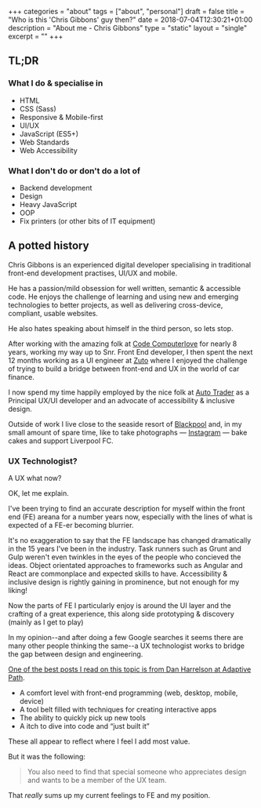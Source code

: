 +++
categories = "about"
tags = ["about", "personal"]
draft = false
title = "Who is this 'Chris Gibbons' guy then?"
date = 2018-07-04T12:30:21+01:00
description = "About me - Chris Gibbons"
type = "static"
layout = "single"
excerpt = ""
+++

## TL;DR
### What I do & specialise in

* HTML
* CSS (Sass)
* Responsive &amp; Mobile-first
* UI/UX
* JavaScript (ES5+)
* Web Standards
* Web Accessibility

### What I don't do or don't do a lot of

* Backend development
* Design
* Heavy JavaScript
* OOP
* Fix printers (or other bits of IT equipment)


## A potted history
Chris Gibbons is an experienced digital developer specialising in traditional front-end development practises, UI/UX and mobile.

He has a passion/mild obsession for well written, semantic &amp; accessible code. He enjoys the challenge of learning and using new and emerging technologies to better projects, as well as delivering cross-device, compliant, usable websites.

He also hates speaking about himself in the third person, so lets stop.

After working with the amazing folk at <a href="https://www.codecomputerlove.com/" rel="noopener">Code Computerlove</a> for nearly 8 years, working my way up to Snr. Front End developer, I then spent the next 12 months working as a UI engineer at <a href="https://www.zuto.com" rel="noopener">Zuto</a> where I enjoyed the challenge of trying to build a bridge between front-end and UX in the world of car finance.

I now spend my time happily employed by the nice folk at <a href="https://www.autotrader.co.uk/" rel="noopener">Auto Trader</a> as a Principal UX/UI developer and an advocate of accessibility &amp; inclusive design.

Outside of work I live close to the seaside resort of <a href="https://en.wikipedia.org/wiki/Blackpool" rel="noopener">Blackpool</a> and, in my small amount of spare time, like to take photographs &mdash; <a href="https://www.instagram.com/_gbbns" rel="noopener">Instagram</a> &mdash; bake cakes and support Liverpool FC.

### UX Technologist?
A UX what now?

OK, let me explain.

I've been trying to find an accurate description for myself within the front end (FE) areana for a number years now, especially with the lines of what is expected of a FE-er becoming blurrier.

It's no exaggeration to say that the FE landscape has changed dramatically in the 15 years I've been in the industry. Task runners such as Grunt and Gulp weren't even twinkles in the eyes of the people who concieved the ideas. Object orientated approaches to frameworks such as Angular and React are commonplace and expected skills to have. Accessibility &amp; inclusive design is rightly gaining in prominence, but not enough for my liking!

Now the parts of FE I particularly enjoy is around the UI layer and the crafting of a great experience, this along side prototyping & discovery (mainly as I get to play)

In my opinion--and after doing a few Google searches it seems there are many other people thinking the same--a UX technologist works to bridge the gap between design and engineering.

<a href="https://adaptivepath.org/ideas/what-makes-a-design-technologist/" rel="noopener">One of the best posts I read on this topic is from Dan Harrelson at Adaptive Path</a>.

* A comfort level with front-end programming (web, desktop, mobile, device)
* A tool belt filled with techniques for creating interactive apps
* The ability to quickly pick up new tools
* A itch to dive into code and &ldquo;just built it&rdquo;

These all appear to reflect where I feel I add most value.

But it was the following:

>You also need to find that special someone who appreciates design and wants to be a member of the UX team.

That _really_ sums up my current feelings to FE and my position.
